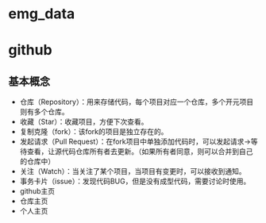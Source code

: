 # emg_data
# github

## 基本概念

- 仓库（Repository）：用来存储代码，每个项目对应一个仓库，多个开元项目则有多个仓库。
- 收藏（Star）：收藏项目，方便下次查看。
- 复制克隆（fork）：该fork的项目是独立存在的。
- 发起请求（Pull Request）：在fork项目中单独添加代码时，可以发起请求->等待查看，让源代码仓库所有者去更新。（如果所有者同意，则可以合并到自己的仓库中）
- 关注（Watch）：当关注了某个项目，当项目有变更时，可以接收到通知。
- 事务卡片（issue）：发现代码BUG，但是没有成型代码，需要讨论时使用。
- github主页
- 仓库主页
- 个人主页
